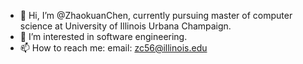 - 👋 Hi, I’m @ZhaokuanChen, currently pursuing master of computer science at University of Illinois Urbana Champaign.
- 👀 I’m interested in software engineering.
- 📫 How to reach me: email: zc56@illinois.edu

<!---
ZhaokuanChen/ZhaokuanChen is a ✨ special ✨ repository because its `README.md` (this file) appears on your GitHub profile.
You can click the Preview link to take a look at your changes.
--->
